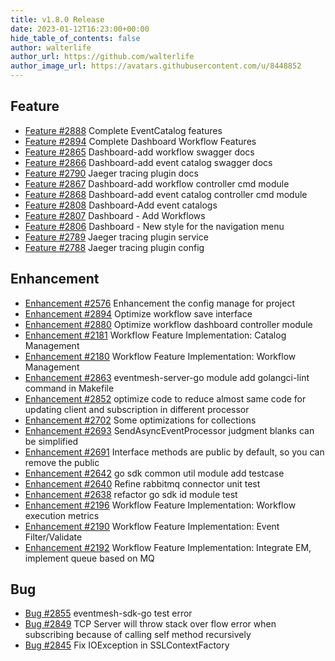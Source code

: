 ```yaml
---
title: v1.8.0 Release
date: 2023-01-12T16:23:00+00:00
hide_table_of_contents: false
author: walterlife
author_url: https://github.com/walterlife
author_image_url: https://avatars.githubusercontent.com/u/8448852
---
```


## Feature

- [Feature #2888](https://github.com/apache/incubator-eventmesh/issues/2888) Complete EventCatalog features
- [Feature #2894](https://github.com/apache/incubator-eventmesh/issues/2882) Complete Dashboard Workflow Features
- [Feature #2865](https://github.com/apache/incubator-eventmesh/issues/2865) Dashboard-add workflow swagger docs
- [Feature #2866](https://github.com/apache/incubator-eventmesh/issues/2866) Dashboard-add event catalog swagger docs
- [Feature #2790](https://github.com/apache/incubator-eventmesh/issues/2790) Jaeger tracing plugin docs
- [Feature #2867](https://github.com/apache/incubator-eventmesh/issues/2867) Dashboard-add workflow controller cmd module
- [Feature #2868](https://github.com/apache/incubator-eventmesh/issues/2868) Dashboard-add event catalog controller cmd module
- [Feature #2808](https://github.com/apache/incubator-eventmesh/issues/2808) Dashboard-Add event catalogs
- [Feature #2807](https://github.com/apache/incubator-eventmesh/issues/2807) Dashboard - Add Workflows
- [Feature #2806](https://github.com/apache/incubator-eventmesh/issues/2806) Dashboard - New style for the navigation menu
- [Feature #2789](https://github.com/apache/incubator-eventmesh/issues/2789) Jaeger tracing plugin service
- [Feature #2788](https://github.com/apache/incubator-eventmesh/issues/2788) Jaeger tracing plugin config

## Enhancement

- [Enhancement #2576](https://github.com/apache/incubator-eventmesh/issues/2576) Enhancement the config manage for project
- [Enhancement #2894](https://github.com/apache/incubator-eventmesh/issues/2894) Optimize workflow save interface
- [Enhancement #2880](https://github.com/apache/incubator-eventmesh/issues/2880) Optimize workflow dashboard controller module
- [Enhancement #2181](https://github.com/apache/incubator-eventmesh/issues/2181) Workflow Feature Implementation: Catalog Management
- [Enhancement #2180](https://github.com/apache/incubator-eventmesh/issues/2180) Workflow Feature Implementation: Workflow Management
- [Enhancement #2863](https://github.com/apache/incubator-eventmesh/issues/2863) eventmesh-server-go module add golangci-lint command in Makefile
- [Enhancement #2852](https://github.com/apache/incubator-eventmesh/issues/2852) optimize code to reduce almost same code for updating client and subscription in different processor
- [Enhancement #2702](https://github.com/apache/incubator-eventmesh/issues/2702) Some optimizations for collections
- [Enhancement #2693](https://github.com/apache/incubator-eventmesh/issues/2693) SendAsyncEventProcessor judgment blanks can be simplified
- [Enhancement #2691](https://github.com/apache/incubator-eventmesh/issues/2691) Interface methods are public by default, so you can remove the public
- [Enhancement #2642](https://github.com/apache/incubator-eventmesh/issues/2642) go sdk common util module add testcase
- [Enhancement #2640](https://github.com/apache/incubator-eventmesh/issues/2640) Refine rabbitmq connector unit test
- [Enhancement #2638](https://github.com/apache/incubator-eventmesh/issues/2638) refactor go sdk id module test
- [Enhancement #2196](https://github.com/apache/incubator-eventmesh/issues/2196) Workflow Feature Implementation: Workflow execution metrics
- [Enhancement #2190](https://github.com/apache/incubator-eventmesh/issues/2190) Workflow Feature Implementation: Event Filter/Validate
- [Enhancement #2192](https://github.com/apache/incubator-eventmesh/issues/2192) Workflow Feature Implementation: Integrate EM, implement queue based on MQ

## Bug

- [Bug #2855](https://github.com/apache/incubator-eventmesh/issues/2855) eventmesh-sdk-go test error
- [Bug #2849](https://github.com/apache/incubator-eventmesh/issues/2849) TCP Server will throw stack over flow error when subscribing because of calling self method recursively
- [Bug #2845](https://github.com/apache/incubator-eventmesh/issues/2845) Fix IOException in SSLContextFactory
